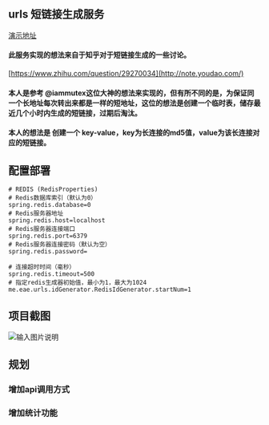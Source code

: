 ## urls 短链接生成服务
[演示地址](http://urls.eae.me/)

#### 此服务实现的想法来自于知乎对于短链接生成的一些讨论。
[https://www.zhihu.com/question/29270034](http://note.youdao.com/)
#### 本人是参考 @iammutex这位大神的想法来实现的，但有所不同的是，为保证同一个长地址每次转出来都是一样的短地址，这位的想法是创建一个临时表，储存最近几个小时内生成的短链接，过期后淘汰。
#### 本人的想法是 创建一个 key-value，key为长连接的md5值，value为该长连接对应的短链接。








## 配置部署


```
# REDIS (RedisProperties)
# Redis数据库索引（默认为0）
spring.redis.database=0
# Redis服务器地址
spring.redis.host=localhost
# Redis服务器连接端口
spring.redis.port=6379
# Redis服务器连接密码（默认为空）
spring.redis.password=

# 连接超时时间（毫秒）
spring.redis.timeout=500
# 指定redis生成器初始值，最小为1，最大为1024
me.eae.urls.idGenerator.RedisIdGenerator.startNum=1
```
## 项目截图

![输入图片说明](https://gitee.com/uploads/images/2018/0408/133706_856b75e2_778825.png "QQ截图20180408133008.png")

## 规划
### 增加api调用方式
### 增加统计功能
